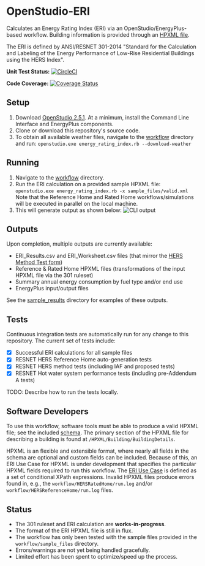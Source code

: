 OpenStudio-ERI
===============

Calculates an Energy Rating Index (ERI) via an OpenStudio/EnergyPlus-based workflow. Building information is provided through an [HPXML file](https://hpxml.nrel.gov/).

The ERI is defined by ANSI/RESNET 301-2014 "Standard for the Calculation and Labeling of the Energy Performance of Low-Rise Residential Buildings using the HERS Index".

**Unit Test Status:** [![CircleCI](https://circleci.com/gh/NREL/OpenStudio-ERI.svg?style=svg)](https://circleci.com/gh/NREL/OpenStudio-ERI)

**Code Coverage:** [![Coverage Status](https://coveralls.io/repos/github/NREL/OpenStudio-ERI/badge.svg?branch=master)](https://coveralls.io/github/NREL/OpenStudio-ERI?branch=master)

## Setup

1. Download [OpenStudio 2.5.1](https://github.com/NREL/OpenStudio/releases/tag/v2.5.1). At a minimum, install the Command Line Interface and EnergyPlus components.
2. Clone or download this repository's source code. 
3. To obtain all available weather files, navigate to the [workflow](https://github.com/NREL/OpenStudio-ERI/tree/master/workflow) directory and run:
```openstudio.exe energy_rating_index.rb --download-weather``` 

## Running

1. Navigate to the [workflow](https://github.com/NREL/OpenStudio-ERI/tree/master/workflow) directory.
2. Run the ERI calculation on a provided sample HPXML file:  
```openstudio.exe energy_rating_index.rb -x sample_files/valid.xml```  
Note that the Reference Home and Rated Home workflows/simulations will be executed in parallel on the local machine.
3. This will generate output as shown below:
![CLI output](https://user-images.githubusercontent.com/5861765/39766722-27564de2-52a2-11e8-9b14-e49a03514d0f.png)

## Outputs

Upon completion, multiple outputs are currently available:
* ERI_Results.csv and ERI_Worksheet.csv files (that mirror the [HERS Method Test form](http://www.resnet.us/programs/2014_HERS-Method_Results-Form.xlsx))
* Reference & Rated Home HPXML files (transformations of the input HPXML file via the 301 ruleset)
* Summary annual energy consumption by fuel type and/or end use
* EnergyPlus input/output files

See the [sample_results](https://github.com/NREL/OpenStudio-ERI/tree/master/workflow/sample_results) directory for examples of these outputs.

## Tests

Continuous integration tests are automatically run for any change to this repository. The current set of tests include:
- [x] Successful ERI calculations for all sample files
- [x] RESNET HERS Reference Home auto-generation tests
- [x] RESNET HERS method tests (including IAF and proposed tests)
- [x] RESNET Hot water system performance tests (including pre-Addendum A tests)

TODO: Describe how to run the tests locally.

## Software Developers

To use this workflow, software tools must be able to produce a valid HPXML file; see the included [schema](https://github.com/NREL/OpenStudio-ERI/tree/master/hpxml_schemas). The primary section of the HPXML file for describing a building is found at `/HPXML/Building/BuildingDetails`.

HPXML is an flexible and extensible format, where nearly all fields in the schema are optional and custom fields can be included. Because of this, an ERI Use Case for HPXML is under development that specifies the particular HPXML fields required to run this workflow. The [ERI Use Case](https://github.com/NREL/OpenStudio-ERI/blob/master/measures/301EnergyRatingIndexRuleset/resources/301validator.rb) is defined as a set of conditional XPath expressions. Invalid HPXML files produce errors found in, e.g., the `workflow/HERSRatedHome/run.log` and/or `workflow/HERSReferenceHome/run.log` files.

## Status

*	The 301 ruleset and ERI calculation are **works-in-progress**. 
* The format of the ERI HPXML file is still in flux.
*	The workflow has only been tested with the sample files provided in the `workflow/sample_files` directory.
*	Errors/warnings are not yet being handled gracefully.
*	Limited effort has been spent to optimize/speed up the process. 
